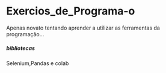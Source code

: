 # Exercios_de_Programa-o
Apenas novato tentando aprender a utilizar as ferramentas da programação...

##### bibliotecas
<p>Selenium,Pandas e colab</p>